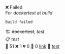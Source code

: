 ❌ Failed  
For _dockertest_ at _build_ 

```
Build failed
```
🏗️  ~~dockertest~~, *test*  
📋  *test*  
🧪 51 ❌ 1 💔 0 🙈 0 [link](http://localhost/tests) 
🚀  *[test](https://some.location.com)*  
